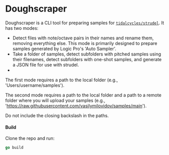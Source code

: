 # Doughscraper

Doughscraper is a CLI tool for preparing samples for [`tidalcycles/strudel`](https://github.com/tidalcycles/strudel). It has two modes:
- Detect files with note/octave pairs in their names and rename them, removing everything else. This mode is primarily designed to prepare samples generated by Logic Pro's 'Auto Sampler'.
- Take a folder of samples, detect subfolders with pitched samples using their filenames, detect subfolders with one-shot samples, and generate a JSON file for use with strudel.
- 
The first mode requires a path to the local folder (e.g., 'Users/username/samples').

The second mode requires a path to the local folder and a path to a remote folder where you will upload your samples (e.g., 'https://raw.githubusercontent.com/vasilymilovidov/samples/main'). 

Do not include the closing backslash in the paths.

#### Build
Clone the repo and run:
```go
go build
```

